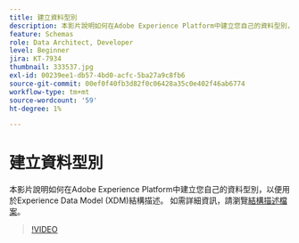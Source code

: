 ```yaml
---
title: 建立資料型別
description: 本影片說明如何在Adobe Experience Platform中建立您自己的資料型別，以便用於Experience Data Model (XDM)結構描述。
feature: Schemas
role: Data Architect, Developer
level: Beginner
jira: KT-7934
thumbnail: 333537.jpg
exl-id: 00239ee1-db57-4bd0-acfc-5ba27a9c8fb6
source-git-commit: 00ef0f40fb3d82f0c06428a35c0e402f46ab6774
workflow-type: tm+mt
source-wordcount: '59'
ht-degree: 1%

---
```


# 建立資料型別

本影片說明如何在Adobe Experience Platform中建立您自己的資料型別，以便用於Experience Data Model (XDM)結構描述。 如需詳細資訊，請瀏覽[結構描述檔案](https://experienceleague.adobe.com/docs/experience-platform/xdm/home.html?lang=zh-Hant)。

>[!VIDEO](https://video.tv.adobe.com/v/333537?learn=on)

